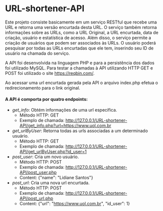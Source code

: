 # URL-shortener-API

Este projeto consiste basicamente em um serviço RESTful que recebe uma URL e retorna uma versão encurtada desta URL.
O serviço também retorna informações sobre as URLs, como a URL Original, a URL encurtada, data de criação, usuário e estatística de acesso. 
Além disso, o serviço permite a criação de usuários que podem ser associados às URLs.
O usuário poderá pesquisar por todas as URLs encurtadas que ele tem, inserindo seu ID de usuário na chamada do serviço.

A API foi desenvolvida na linguagem PHP e para a persistência dos dados foi utilizado MySQL.
Para testar a chamadas à API utilizando HTTP GET e POST foi utilizado o site https://reqbin.com/.

Ao acessar uma url encurtada gerada pela API o arquivo index.php efetua o redirecionamento para o link original.

#### A API é comporta por quatro endpoints:

* *get_info*: Obtém informações de uma url específica.
  * Método HTTP: GET
  * Exemplo de chamada: http://127.0.0.1/URL-shortener-API/get_info.php?url=https://www.uol.com.br
* *get_urlByUser*: Retorna todas as urls associadas a um determinado usuário.
  * Método HTTP: GET
  * Exemplo de chamada: http://127.0.0.1/URL-shortener-API/get_urlByUser.php?id_user=1
* *post_user*: Cria um novo usuário. 
  * Método HTTP: POST
  * Exemplo de chamada: http://127.0.0.1/URL-shortener-API/post_user.php
  * Content: {"name": "Lidiane Santos"}
* *post_url*: Cria uma nova url encurtada.
  * Método HTTP: POST
  * Exemplo de chamada: http://127.0.0.1/URL-shortener-API/post_url.php
  * Content: {"url": "https://www.uol.com.br", "id_user": 1}
